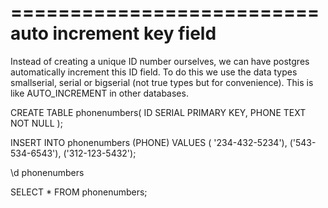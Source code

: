 ==========================
auto increment key field
========================

Instead of creating a unique ID number ourselves, we can have postgres automatically increment this ID field.
To do this we use the data types smallserial, serial or bigserial (not true types but for convenience).
This is like AUTO_INCREMENT in other databases.

CREATE TABLE phonenumbers(
	ID  SERIAL PRIMARY KEY,
	PHONE           TEXT      NOT NULL
);

INSERT INTO phonenumbers (PHONE) VALUES ( '234-432-5234'), ('543-534-6543'), ('312-123-5432');

\d phonenumbers

SELECT * FROM phonenumbers;
